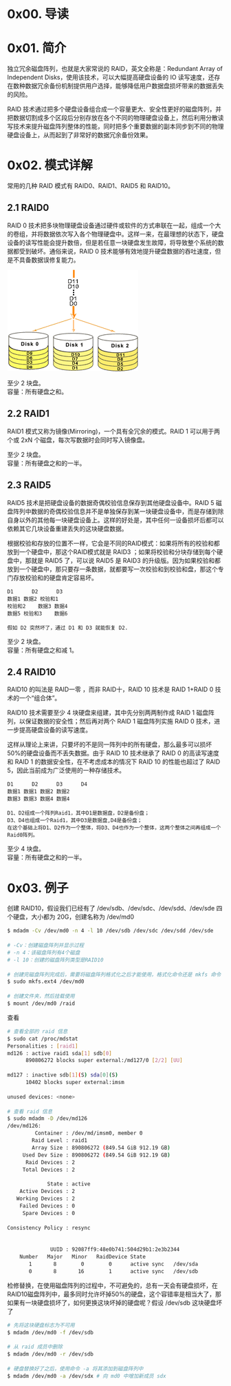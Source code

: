 # 0x00. 导读

# 0x01. 简介

独立冗余磁盘阵列，也就是大家常说的 RAID，英文全称是：Redundant Array of Independent Disks，使用该技术，可以大幅提高硬盘设备的 IO 读写速度，还存在数种数据冗余备份机制提供用户选择，能够降低用户数据盘损坏带来的数据丢失的风险。

RAID 技术通过把多个硬盘设备组合成一个容量更大、安全性更好的磁盘阵列，并把数据切割成多个区段后分别存放在各个不同的物理硬盘设备上，然后利用分散读写技术来提升磁盘阵列整体的性能，同时把多个重要数据的副本同步到不同的物理硬盘设备上，从而起到了非常好的数据冗余备份效果。

# 0x02. 模式详解

常用的几种 RAID 模式有 RAID0、RAID1、RAID5 和 RAID10。

## 2.1 RAID0

RAID 0 技术把多块物理硬盘设备通过硬件或软件的方式串联在一起，组成一个大的卷组，并将数据依次写入各个物理硬盘中。这样一来，在最理想的状态下，硬盘设备的读写性能会提升数倍，但是若任意一块硬盘发生故障，将导致整个系统的数据都受到破坏。通俗来说，RAID 0 技术能够有效地提升硬盘数据的吞吐速度，但是不具备数据误修复能力。

![Alt text](../../pic/linux/RAID0.png)

至少 2 块盘。  
容量：所有硬盘之和。

## 2.2 RAID1

RAID1 模式又称为镜像(Mirroring)，一个具有全冗余的模式。RAID 1 可以用于两个或 2xN 个磁盘，每次写数据时会同时写入镜像盘。

至少 2 块盘。  
容量：所有硬盘之和的一半。

## 2.3 RAID5

RAID5 技术是把硬盘设备的数据奇偶校验信息保存到其他硬盘设备中。RAID 5 磁盘阵列中数据的奇偶校验信息并不是单独保存到某一块硬盘设备中，而是存储到除自身以外的其他每一块硬盘设备上。这样的好处是，其中任何一设备损坏后都可以依赖其它几块设备重建丢失的这块硬盘数据。

根据校验和存放的位置不一样，它会是不同的RAID模式：如果将所有的校验和都放到一个硬盘中，那这个RAID模式就是 RAID3 ；如果将校验和分块存储到每个硬盘中，那就是 RAID5 了，可以说 RAID5 是 RAID3 的升级版。因为如果校验和都放到一个硬盘中，那只要存一条数据，就都要写一次校验和到校验和盘，那这个专门存放校验和的硬盘肯定容易坏。

```
D1	    D2	    D3
数据1	数据2	校验和1
校验和2	数据3	数据4
数据5	校验和3	数据6

假如 D2 突然坏了，通过 D1 和 D3 就能恢复 D2.
```

至少 2 块盘。  
容量：所有硬盘之和减 1。

## 2.4 RAID10

RAID10 的叫法是 RAID一零 ，而非 RAID十，RAID 10 技术是 RAID 1+RAID 0 技术的一个“组合体”。

RAID10 技术需要至少 4 块硬盘来组建，其中先分别两两制作成 RAID 1 磁盘阵列，以保证数据的安全性；然后再对两个 RAID 1 磁盘阵列实施 RAID 0 技术，进一步提高硬盘设备的读写速度。

这样从理论上来讲，只要坏的不是同一阵列中的所有硬盘，那么最多可以损坏 50%的硬盘设备而不丢失数据。由于 RAID 10 技术继承了 RAID 0 的高读写速度和 RAID 1 的数据安全性，在不考虑成本的情况下 RAID 10 的性能也超过了 RAID 5，因此当前成为广泛使用的一种存储技术。

```
D1	    D2	    D3	    D4
数据1	数据1	数据2	数据2
数据3	数据3	数据4	数据4

D1、D2组成一个阵列Raid1，其中D1是数据盘，D2是备份盘；
D3、D4也组成一个Raid1，其中D3是数据盘,D4是备份盘；
在这个基础上将D1、D2作为一个整体，将D3、D4也作为一个整体，这两个整体之间再组成一个Raid0阵列。
```

至少 4 块盘。  
容量：所有硬盘之和的一半。

# 0x03. 例子

创建 RAID10，假设我们已经有了 /dev/sdb、/dev/sdc、/dev/sdd、/dev/sde 四个硬盘，大小都为 20G，创建名称为 /dev/md0
```bash
$ mdadm -Cv /dev/md0 -n 4 -l 10 /dev/sdb /dev/sdc /dev/sdd /dev/sde

# -Cv：创建磁盘阵列并显示过程
# -n 4：该磁盘阵列有4个磁盘
# -l 10：创建的磁盘阵列类型是RAID10

# 创建完磁盘阵列完成后，需要将磁盘阵列格式化之后才能使用，格式化命令还是 mkfs 命令
$ sudo mkfs.ext4 /dev/md0

# 创建文件夹，然后挂载使用
$ mount /dev/md0 /raid
```

查看
```bash
# 查看全部的 raid 信息
$ sudo cat /proc/mdstat
Personalities : [raid1] 
md126 : active raid1 sda[1] sdb[0]
      890806272 blocks super external:/md127/0 [2/2] [UU]
      
md127 : inactive sdb[1](S) sda[0](S)
      10402 blocks super external:imsm
       
unused devices: <none>

# 查看 raid 信息
$ sudo mdadm -D /dev/md126
/dev/md126:
         Container : /dev/md/imsm0, member 0
        Raid Level : raid1
        Array Size : 890806272 (849.54 GiB 912.19 GB)
     Used Dev Size : 890806272 (849.54 GiB 912.19 GB)
      Raid Devices : 2
     Total Devices : 2

             State : active 
    Active Devices : 2
   Working Devices : 2
    Failed Devices : 0
     Spare Devices : 0

Consistency Policy : resync


              UUID : 92087ff9:48e0b741:504d29b1:2e3b2344
    Number   Major   Minor   RaidDevice State
       1       8        0        0      active sync   /dev/sda
       0       8       16        1      active sync   /dev/sdb
```

检修替换，在使用磁盘阵列的过程中，不可避免的，总有一天会有硬盘损坏，在RAID10磁盘阵列中，最多同时允许坏掉50%的硬盘，这个容错率是相当大了，那如果有一块硬盘损坏了，如何更换这块坏掉的硬盘呢？假设 /dev/sdb 这块硬盘坏了
```bash
# 先将这块硬盘标志为不可用
$ mdadm /dev/md0 -f /dev/sdb

# 从 raid 成员中删除
$ mdadm /dev/md0 -r /dev/sdb

# 硬盘替换好了之后，使用命令 -a 将其添加到磁盘阵列中
$ mdadm /dev/md0 -a /dev/sdx # 向 md0 中增加新成员 sdx
```